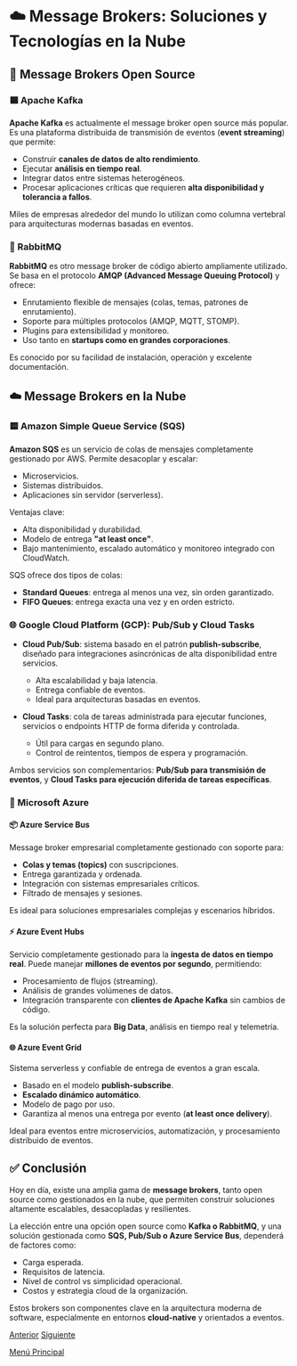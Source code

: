# ☁️ Message Brokers: Soluciones y Tecnologías en la Nube

## 🧩 Message Brokers Open Source

### 🟦 Apache Kafka

**Apache Kafka** es actualmente el message broker open source más popular. Es una plataforma distribuida de transmisión de eventos (**event streaming**) que permite:

* Construir **canales de datos de alto rendimiento**.
* Ejecutar **análisis en tiempo real**.
* Integrar datos entre sistemas heterogéneos.
* Procesar aplicaciones críticas que requieren **alta disponibilidad y tolerancia a fallos**.

Miles de empresas alrededor del mundo lo utilizan como columna vertebral para arquitecturas modernas basadas en eventos.

### 🐰 RabbitMQ

**RabbitMQ** es otro message broker de código abierto ampliamente utilizado. Se basa en el protocolo **AMQP (Advanced Message Queuing Protocol)** y ofrece:

* Enrutamiento flexible de mensajes (colas, temas, patrones de enrutamiento).
* Soporte para múltiples protocolos (AMQP, MQTT, STOMP).
* Plugins para extensibilidad y monitoreo.
* Uso tanto en **startups como en grandes corporaciones**.

Es conocido por su facilidad de instalación, operación y excelente documentación.

## ☁️ Message Brokers en la Nube

### 🟨 Amazon Simple Queue Service (SQS)

**Amazon SQS** es un servicio de colas de mensajes completamente gestionado por AWS. Permite desacoplar y escalar:

* Microservicios.
* Sistemas distribuidos.
* Aplicaciones sin servidor (serverless).

Ventajas clave:
* Alta disponibilidad y durabilidad.
* Modelo de entrega **"at least once"**.
* Bajo mantenimiento, escalado automático y monitoreo integrado con CloudWatch.

SQS ofrece dos tipos de colas:
* **Standard Queues**: entrega al menos una vez, sin orden garantizado.
* **FIFO Queues**: entrega exacta una vez y en orden estricto.

### 🌐 Google Cloud Platform (GCP): Pub/Sub y Cloud Tasks

* **Cloud Pub/Sub**: sistema basado en el patrón **publish-subscribe**, diseñado para integraciones asincrónicas de alta disponibilidad entre servicios.

  - Alta escalabilidad y baja latencia.
  - Entrega confiable de eventos.
  - Ideal para arquitecturas basadas en eventos.

* **Cloud Tasks**: cola de tareas administrada para ejecutar funciones, servicios o endpoints HTTP de forma diferida y controlada.

  - Útil para cargas en segundo plano.
  - Control de reintentos, tiempos de espera y programación.

Ambos servicios son complementarios: **Pub/Sub para transmisión de eventos**, y **Cloud Tasks para ejecución diferida de tareas específicas**.

### 🔵 Microsoft Azure

#### 📦 Azure Service Bus

Message broker empresarial completamente gestionado con soporte para:

* **Colas y temas (topics)** con suscripciones.
* Entrega garantizada y ordenada.
* Integración con sistemas empresariales críticos.
* Filtrado de mensajes y sesiones.

Es ideal para soluciones empresariales complejas y escenarios híbridos.

#### ⚡ Azure Event Hubs

Servicio completamente gestionado para la **ingesta de datos en tiempo real**. Puede manejar **millones de eventos por segundo**, permitiendo:

* Procesamiento de flujos (streaming).
* Análisis de grandes volúmenes de datos.
* Integración transparente con **clientes de Apache Kafka** sin cambios de código.

Es la solución perfecta para **Big Data**, análisis en tiempo real y telemetría.

#### 🌐 Azure Event Grid

Sistema serverless y confiable de entrega de eventos a gran escala.

* Basado en el modelo **publish-subscribe**.
* **Escalado dinámico automático**.
* Modelo de pago por uso.
* Garantiza al menos una entrega por evento (**at least once delivery**).

Ideal para eventos entre microservicios, automatización, y procesamiento distribuido de eventos.

## ✅ Conclusión

Hoy en día, existe una amplia gama de **message brokers**, tanto open source como gestionados en la nube, que permiten construir soluciones altamente escalables, desacopladas y resilientes.

La elección entre una opción open source como **Kafka o RabbitMQ**, y una solución gestionada como **SQS, Pub/Sub o Azure Service Bus**, dependerá de factores como:

* Carga esperada.
* Requisitos de latencia.
* Nivel de control vs simplicidad operacional.
* Costos y estrategia cloud de la organización.

Estos brokers son componentes clave en la arquitectura moderna de software, especialmente en entornos **cloud-native** y orientados a eventos.

[Anterior](https://github.com/wilfredoha/Software_Architecture_and_Design_of_Modern_Large_Scale_Systems/blob/main/04_Large_Scale_Systems_Architectural_Building_Blocks/03_Message_Brokers.md)   [Siguiente](https://github.com/wilfredoha/Software_Architecture_and_Design_of_Modern_Large_Scale_Systems/blob/main/04_Large_Scale_Systems_Architectural_Building_Blocks/05_API_Gateway.md)

[Menú Principal](https://github.com/wilfredoha/Software_Architecture_and_Design_of_Modern_Large_Scale_Systems/tree/main)
